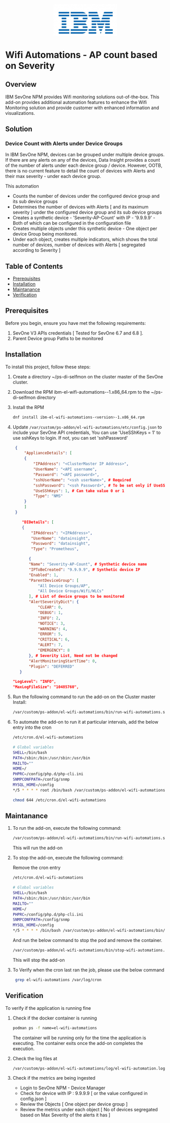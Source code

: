 <div align="center">
  <img src="ibm.png" alt="Logo" width="200"/>
</div>

# Wifi Automations - AP count based on Severity

## Overview
IBM SevOne NPM provides Wifi monitoring solutions out-of-the-box. This add-on provides additional automation features to enhance the Wifi Monitoring solution and provide customer with enhanced information and visualizations.

## Solution

### Device Count with Alerts under Device Groups
In IBM SevOne NPM, devices can be grouped under multiple device groups.
If there are any alerts on any of the devices, Data Insight provides a count of the number of alerts under each device group / device.
However, OOTB, there is no current feature to detail the count of devices with Alerts and their max severity - under each device group.

This automation
- Counts the number of devices under the configured device group and its sub device groups
- Determines the number of devices with Alerts [ and its maximum severity ] under the configured device group and its sub device groups
- Creates a synthetic device - 'Severity-AP-Count' with IP - '9.9.9.9' - Both of which can be configured in the configuration file
- Creates multiple objects under this synthetic device - One object per device Group being monitored.
- Under each object, creates multiple indicators, which shows the total number of devices, number of devices with Alerts [ segregated according to Severity ]


## Table of Contents

- [Prerequisites](#prerequisites)
- [Installation](#installation)
- [Maintanance](#maintanance)
- [Verification](#Verification)


## Prerequisites

Before you begin, ensure you have met the following requirements:

1. SevOne V3 APIs credentials [ Tested for SevOne 6.7 and 6.8 ].
2. Parent Device group Paths to be monitored



## Installation

To install this project, follow these steps:

1. Create a directory ~/ps-di-selfmon on the cluster master of the SevOne cluster.
2. Download the RPM  ibm-el-wifi-automations-<version>-1.x86_64.rpm to the ~/ps-di-selfmon directory
3. Install the RPM
    ```sh
    dnf install ibm-el-wifi-automations-<version>-1.x86_64.rpm
    ```
4. Update `/var/custom/ps-addon/el-wifi-automations/etc/config.json` to include your SevOne API credentials,
   You can use 'UseSShKeys = 1' to use sshKeys to login. If not, you can set 'sshPassword'
   ```json
    {
        "ApplianceDetails": [
        {
            "IPAddress": "<ClusterMaster IP Address>",
            "UserName": "<API username",
            "Password": "<API password>",
            "sshUserName": "<ssh userName>", # Required
            "sshPassword": "<ssh Password>", # To be set only if UseSSHKeys = 0
            "UseSShKeys": 1, # Can take value 0 or 1
            "Type": "NMS"
        }
        ]
    }
    ```
    ```json
        "DIDetails": [
        {
            "IPAddress": "<IPAddress>",
            "UserName": "datainsight",
            "Password": "datainsight",
            "Type": "Prometheus",
    ```
     ```json
            {
            "Name": "Severity-AP-Count", # Synthetic device name
            "IPToBeCreated": "9.9.9.9", # Synthetic device IP
            "Enabled": 1,
            "ParentDeviceGroup": [
                "All Device Groups/AP",
                "All Device Groups/Wifi/WLCs"
            ], # List of device groups to be monitored
            "AlertSeverityDict": {
                "CLEAR": 0,
                "DEBUG": 1,
                "INFO": 2,
                "NOTICE": 3,
                "WARNING": 4,
                "ERROR": 5,
                "CRITICAL": 6,
                "ALERT": 7,
                "EMERGENCY": 8
            }, # Severity List, Need not be changed
            "AlertMonitoringStartTime": 0,
            "Plugin": "DEFERRED"
        }
    ```
    ```json
    "LogLevel": "INFO",
    "MaxLogFileSize": "10485760",
    ```
5. Run the following command to run the add-on on the Cluster master 
    Install: 
    ```sh
    /var/custom/ps-addon/el-wifi-automations/bin/run-wifi-automations.sh
    ```

6. To automate the add-on to run it at particular intervals, add the below entry into the cron
    ```sh
    /etc/cron.d/el-wifi-automations
    ```
    ```sh
    # Global variables
    SHELL=/bin/bash
    PATH=/sbin:/bin:/usr/sbin:/usr/bin
    MAILTO=""
    HOME=/
    PHPRC=/config/php.d/php-cli.ini
    SNMPCONFPATH=/config/snmp
    MYSQL_HOME=/config
    */5 * * * * root /bin/bash /var/custom/ps-addon/el-wifi-automations/bin/run-wifi-automations.sh >> /var/custom/ps-addon/el-wifi-automations/log/el-wifi-automation.log 2>&1
    ```
    ```sh
    chmod 644 /etc/cron.d/el-wifi-automations
    ```


## Maintanance

1. To run the add-on, execute the following command:

    ```sh
    /var/custom/ps-addon/el-wifi-automations/bin/run-wifi-automations.sh
    ```
    This will run the add-on 

2. To stop the add-on, execute the following command:

    Remove the cron entry
     ```sh
    /etc/cron.d/el-wifi-automations
    ```
    ```sh
    # Global variables
    SHELL=/bin/bash
    PATH=/sbin:/bin:/usr/sbin:/usr/bin
    MAILTO=""
    HOME=/
    PHPRC=/config/php.d/php-cli.ini
    SNMPCONFPATH=/config/snmp
    MYSQL_HOME=/config
    */5 * * * * /bin/bash /var/custom/ps-addon/el-wifi-automations/bin/run-wifi-automations.sh >> /var/custom/ps-addon/el-wifi-automations/log/el-wifi-automation.log 2>&1
    ```


    And run the below command to stop the pod and remove the container.
    ```sh
    /var/custom/ps-addon/el-wifi-automations/bin/stop-wifi-automations.sh
    ```
    This will stop the add-on

3. To Verify when the cron last ran the job, please use the below command
   ```sh
    grep el-wifi-automations /var/log/cron
    ```


## Verification

To verify if the application is running fine

1. Check if the docker container is running
    ```sh
    podman ps -f name=el-wifi-automations
    ```
    The container will be running only for the time the application is executing. The container exits once the add-on completes the execution.


2.  Check the log files at
    ```sh
    /var/custom/ps-addon/el-wifi-automations/log/el-wifi-automation.log
    ```

3.  Check if the metrics are being ingested

    - Login to SevOne NPM  - Device Manager
    - Check for device with IP : 9.9.9.9 [ or the value configured in config.json ]
    - Review the Objects [ One object per device group ]
    - Review the metrics under each object [ No of devices segregated based on Max Severity of the alerts it has ]

